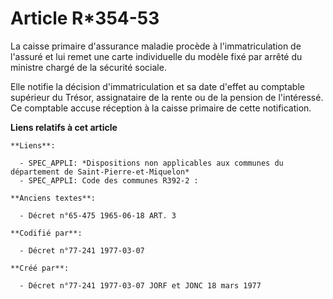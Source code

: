 # Article R*354-53

La caisse primaire d'assurance maladie procède à l'immatriculation de l'assuré et lui remet une carte individuelle du modèle
fixé par arrêté du ministre chargé de la sécurité sociale.

Elle notifie la décision d'immatriculation et sa date d'effet au comptable supérieur du Trésor, assignataire de la rente ou
de la pension de l'intéressé. Ce comptable accuse réception à la caisse primaire de cette notification.

**Liens relatifs à cet article**

	**Liens**:

	  - SPEC_APPLI: *Dispositions non applicables aux communes du département de Saint-Pierre-et-Miquelon*
	  - SPEC_APPLI: Code des communes R392-2 :

	**Anciens textes**:

	  - Décret n°65-475 1965-06-18 ART. 3

	**Codifié par**:

	  - Décret n°77-241 1977-03-07

	**Créé par**:

	  - Décret n°77-241 1977-03-07 JORF et JONC 18 mars 1977
